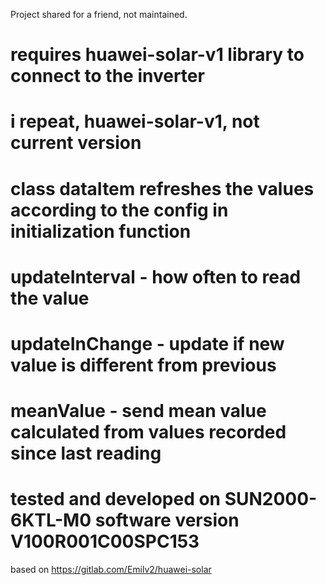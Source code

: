 Project shared for a friend, not maintained.

# requires huawei-solar-v1 library to connect to the inverter
# i repeat, huawei-solar-v1, not current version
# class dataItem refreshes the values according to the config in initialization function
# updateInterval - how often to read the value
# updateInChange - update if new value is different from previous
# meanValue - send mean value calculated from values recorded since last reading
# tested and developed on SUN2000-6KTL-M0 software version V100R001C00SPC153


based on https://gitlab.com/Emilv2/huawei-solar
